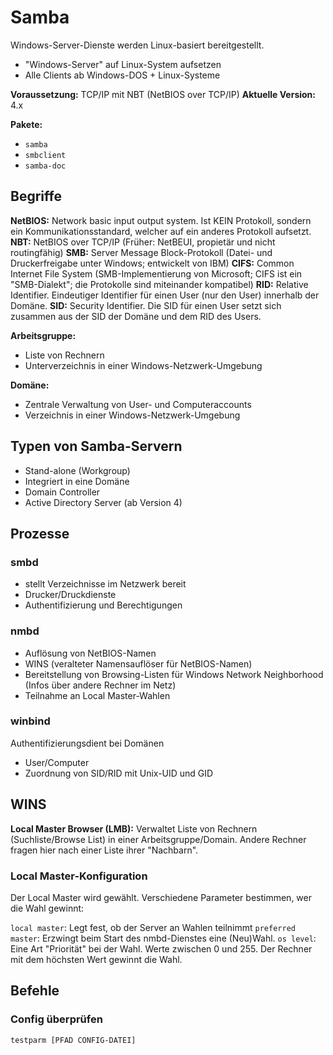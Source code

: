 # Samba
Windows-Server-Dienste werden Linux-basiert bereitgestellt. 

- "Windows-Server" auf Linux-System aufsetzen
- Alle Clients ab Windows-DOS + Linux-Systeme

**Voraussetzung:** TCP/IP mit NBT (NetBIOS over TCP/IP)
**Aktuelle Version:** 4.x

**Pakete:**
- `samba`
- `smbclient`
- `samba-doc`


## Begriffe
**NetBIOS:** Network basic input output system. Ist KEIN Protokoll, sondern ein Kommunikationsstandard, welcher auf ein anderes Protokoll aufsetzt.
**NBT:** NetBIOS over TCP/IP (Früher: NetBEUI, propietär und nicht routingfähig)
**SMB:** Server Message Block-Protokoll (Datei- und Druckerfreigabe unter Windows; entwickelt von IBM)
**CIFS:** Common Internet File System (SMB-Implementierung von Microsoft; CIFS ist ein "SMB-Dialekt"; die Protokolle sind miteinander kompatibel)
**RID:** Relative Identifier. Eindeutiger Identifier für einen User (nur den User) innerhalb der Domäne.
**SID:** Security Identifier. Die SID für einen User setzt sich zusammen aus der SID der Domäne und dem RID des Users. 

**Arbeitsgruppe:** 
- Liste von Rechnern
- Unterverzeichnis in einer Windows-Netzwerk-Umgebung

**Domäne:**
- Zentrale Verwaltung von User- und Computeraccounts
- Verzeichnis in einer Windows-Netzwerk-Umgebung


## Typen von Samba-Servern
- Stand-alone (Workgroup)
- Integriert in eine Domäne
- Domain Controller
- Active Directory Server (ab Version 4)

## Prozesse
### smbd
- stellt Verzeichnisse im Netzwerk bereit
- Drucker/Druckdienste
- Authentifizierung und Berechtigungen

### nmbd
- Auflösung von NetBIOS-Namen
- WINS (veralteter Namensauflöser für NetBIOS-Namen)
- Bereitstellung von Browsing-Listen für Windows Network Neighborhood (Infos über andere Rechner im Netz)
- Teilnahme an Local Master-Wahlen

### winbind
Authentifizierungsdient bei Domänen
- User/Computer
- Zuordnung von SID/RID mit Unix-UID und GID

## WINS
**Local Master Browser (LMB):** Verwaltet Liste von Rechnern (Suchliste/Browse List) in einer Arbeitsgruppe/Domain. Andere Rechner fragen hier nach einer Liste ihrer "Nachbarn".

### Local Master-Konfiguration
Der Local Master wird gewählt. Verschiedene Parameter bestimmen, wer die Wahl gewinnt: 

`local master`: Legt fest, ob der Server an Wahlen teilnimmt
`preferred master`: Erzwingt beim Start des nmbd-Dienstes eine (Neu)Wahl. 
`os level`: Eine Art "Priorität" bei der Wahl. Werte zwischen 0 und 255. Der Rechner mit dem höchsten Wert gewinnt die Wahl. 


## Befehle
### Config überprüfen
```sh
testparm [PFAD CONFIG-DATEI]
```




